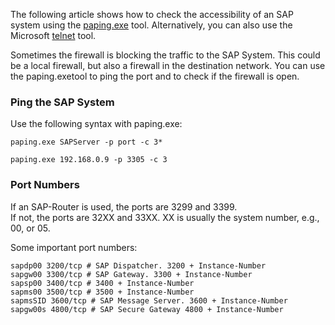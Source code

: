 The following article shows how to check the accessibility of an SAP system using the [paping.exe](https://code.google.com/archive/p/paping) tool. Alternatively, you can also use the Microsoft [telnet](https://learn.microsoft.com/de-de/windows-server/administration/windows-commands/telnet) tool.

Sometimes the firewall is blocking the traffic to the SAP System. This could be a local firewall, but also a firewall in the destination network. You can use the paping.exetool to ping the port and to check if the firewall is open.

### Ping the SAP System

Use the following syntax with paping.exe:

```console
paping.exe SAPServer -p port -c 3*

```

```console
paping.exe 192.168.0.9 -p 3305 -c 3

```

### Port Numbers

If an SAP-Router is used, the ports are 3299 and 3399.\
If not, the ports are 32XX and 33XX. XX is usually the system number, e.g., 00, or 05.

Some important port numbers:

```console
sapdp00 3200/tcp # SAP Dispatcher. 3200 + Instance-Number
sapgw00 3300/tcp # SAP Gateway. 3300 + Instance-Number
sapsp00 3400/tcp # 3400 + Instance-Number
sapms00 3500/tcp # 3500 + Instance-Number
sapmsSID 3600/tcp # SAP Message Server. 3600 + Instance-Number
sapgw00s 4800/tcp # SAP Secure Gateway 4800 + Instance-Number

```
